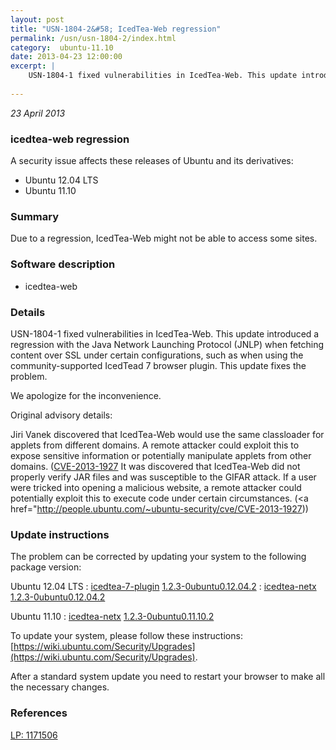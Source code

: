 ```yaml
---
layout: post
title: "USN-1804-2&#58; IcedTea-Web regression"
permalink: /usn/usn-1804-2/index.html
category:  ubuntu-11.10
date: 2013-04-23 12:00:00
excerpt: |
    USN-1804-1 fixed vulnerabilities in IcedTea-Web. This update introduced a regression with the Java Network Launching Protocol (JNLP) when fetching content over SSL under certain configurations, such as when using the community-supported IcedTead 7 browser plugin. This update fixes the problem.
    
--- 
```

 
 

*23 April 2013*

### icedtea-web regression

A security issue affects these releases of Ubuntu and its derivatives:

* Ubuntu 12.04 LTS
* Ubuntu 11.10

### Summary

Due to a regression, IcedTea-Web might not be able to access some sites. 

### Software description

* icedtea-web 

### Details

USN-1804-1 fixed vulnerabilities in IcedTea-Web. This update introduced a regression with the Java Network Launching Protocol (JNLP) when fetching content over SSL under certain configurations, such as when using the community-supported IcedTead 7 browser plugin. This update fixes the problem.

We apologize for the inconvenience.

Original advisory details:

 Jiri Vanek discovered that IcedTea-Web would use the same classloader for applets from different domains. A remote attacker could exploit this to expose sensitive information or potentially manipulate applets from other domains. ([CVE-2013-1927](http://people.ubuntu.com/~ubuntu-security/cve/CVE-2013-1926">CVE-2013-1926</a>) It was discovered that IcedTea-Web did not properly verify JAR files and was susceptible to the GIFAR attack. If a user were tricked into opening a malicious website, a remote attacker could potentially exploit this to execute code under certain circumstances. (<a href="http://people.ubuntu.com/~ubuntu-security/cve/CVE-2013-1927)) 

### Update instructions

The problem can be corrected by updating your system to the following package version:

Ubuntu 12.04 LTS
 : [icedtea-7-plugin](https://launchpad.net/ubuntu/+source/icedtea-web) <span> [1.2.3-0ubuntu0.12.04.2](https://launchpad.net/ubuntu/+source/icedtea-web/1.2.3-0ubuntu0.12.04.2) </span> 
 : [icedtea-netx](https://launchpad.net/ubuntu/+source/icedtea-web) <span> [1.2.3-0ubuntu0.12.04.2](https://launchpad.net/ubuntu/+source/icedtea-web/1.2.3-0ubuntu0.12.04.2) </span> 

Ubuntu 11.10
 : [icedtea-netx](https://launchpad.net/ubuntu/+source/icedtea-web) <span> [1.2.3-0ubuntu0.11.10.2](https://launchpad.net/ubuntu/+source/icedtea-web/1.2.3-0ubuntu0.11.10.2) </span> 

To update your system, please follow these instructions: [https://wiki.ubuntu.com/Security/Upgrades](https://wiki.ubuntu.com/Security/Upgrades).

After a standard system update you need to restart your browser to make all the necessary changes. 

### References

 
 [LP: 1171506](https://launchpad.net/bugs/1171506)
 

